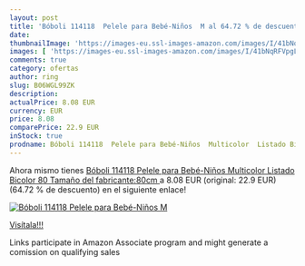 ```yaml
---
layout: post
title: 'Bóboli 114118  Pelele para Bebé-Niños  M al 64.72 % de descuento'
date: 
thumbnailImage: 'https://images-eu.ssl-images-amazon.com/images/I/41bNqRFVpgL._SL200_.jpg'
images: [ 'https://images-eu.ssl-images-amazon.com/images/I/41bNqRFVpgL._SL200_.jpg' ]
comments: true
category: ofertas
author: ring
slug: B06WGL99ZK
description:
actualPrice: 8.08 EUR
currency: EUR
price: 8.08
comparePrice: 22.9 EUR
inStock: true
prodname: Bóboli 114118  Pelele para Bebé-Niños  Multicolor  Listado Bicolor   80  Tamaño del fabricante:80cm 
---
```


Ahora mismo tienes [Bóboli 114118  Pelele para Bebé-Niños  Multicolor  Listado Bicolor   80  Tamaño del fabricante:80cm ](https://www.amazon.es/dp/B06WGL99ZK/?tag=tolees-21) a 8.08 EUR (original: 22.9 EUR) (64.72 %  de descuento) en el siguiente enlace!

[![Bóboli 114118  Pelele para Bebé-Niños  M](https://images-eu.ssl-images-amazon.com/images/I/41bNqRFVpgL._SL200_.jpg)](https://www.amazon.es/dp/B06WGL99ZK/?tag=tolees-21)

[Visítala!!!](https://www.amazon.es/dp/B06WGL99ZK/?tag=tolees-21)

Links participate in Amazon Associate program and might generate a comission on qualifying sales
